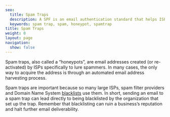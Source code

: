 ```yaml
---
seo:
  title: Spam Traps
  description: A SPF is an email authentication standard that helps ISPs better identify legitimate email senders.
  keywords: spam trap, spam, honeypot, spamtrap
title: Spam Traps
weight: 0
layout: page
navigation:
  show: false
---
```


Spam traps, also called a “honeypots”, are email addresses created (or re-activated) by ISPs specifically to lure spammers. In many cases, the only way to acquire the address is through an automated email address harvesting process.

Spam traps are important because so many large ISPs, spam filter providers and Domain Name System [blacklists]({{root_url}}/glossary/blacklists.html) use them. In short, sending an email to a spam trap can lead directly to being blacklisted by the organization that set up the trap. Remember that blacklisting can ruin a business’s reputation and halt further email deliverability.

